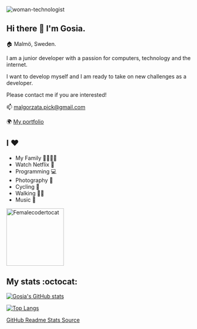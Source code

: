 ![woman-technologist](https://user-images.githubusercontent.com/57414079/123513817-9dbcde00-d68f-11eb-9183-c1f889622025.png) 

## Hi there 👋 I'm Gosia.

🏠 Malmö, Sweden.

I am a junior developer with a passion for computers, technology and the internet.

I want to develop myself and I am ready to take on new challenges as a developer. 

Please contact me if you are interested!

 📫 malgorzata.pick@gmail.com
 
 🌍 [My portfolio](https://malgorzatapick.eu/)
 
 ## I :heart:

* My Family 👨‍👩‍👧‍👦
* Watch Netflix 🎥
* Programming 💻
* Photography 📸
* Cycling 🚴
* Walking 🚶‍♀️
* Music 🎵
 
<img src="https://user-images.githubusercontent.com/57414079/149832462-22500efc-4662-49bf-ba9b-f5edc55822c2.png" width="150" height="150" alt="Femalecodertocat">
 
 ## My stats :octocat:
 
 [![Gosia's GitHub stats](https://github-readme-stats.vercel.app/api?username=margareta75&show_icons=true&theme=tokyonight)](https://github.com/margareta75?tab=repositories)
 
 
 [![Top Langs](https://github-readme-stats.vercel.app/api/top-langs/?username=margareta75&layout=compact&theme=tokyonight)](https://github.com/margareta75?tab=repositories)


 [GitHub Readme Stats Source](https://github.com/anuraghazra/github-readme-stats)
 
 
<!--
**margareta75/margareta75** is a ✨ _special_ ✨ repository because its `README.md` (this file) appears on your GitHub profile.

Here are some ideas to get you started:

- 🔭 I’m currently working on ...
- 🌱 I’m currently learning ...
- 👯 I’m looking to collaborate on ...
- 🤔 I’m looking for help with ...
- 💬 Ask me about ...
- 📫 How to reach me: ...
- 😄 Pronouns: ...
- ⚡ Fun fact: ...
-->
